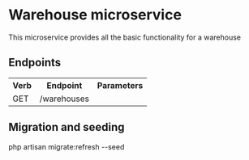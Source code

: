 # Warehouse microservice

This microservice provides all the basic functionality for a warehouse

## Endpoints

<table>
<tr><th>Verb</th><th>Endpoint</th><th>Parameters</th></tr>
<tr><td>GET</td><td>/warehouses</td><td></td></tr>
</table>

## Migration and seeding

php artisan migrate:refresh --seed